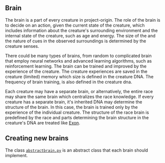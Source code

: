 ## Brain

The brain is a part of every creature in project-origin.
The role of the brain is to decide on an action, given the current state of the creature, which includes information about the creature's surrounding environment and the internal state of the creature, such as age and energy.
The size of the and the nature of cues in the observed surroundings is determined by the creature senses.

There could be many types of brains, from random to complicated brain that employ neural networks and advanced learning algorithms, such as reinforcement learning.
The brain can be trained and improved by the experience of the creature.
The creature experiences are saved in the creature (limited) memory which size is defined in the creature DNA.
The frequency of brain training, is also defined in the creature dna.

Each creature may have a separate brain, or alternatively, the entire race may share the same brain which centralizes the race knowledge.
If every creature has a separate brain, it's inherited DNA may determine the structure of the brain.
In this case, the brain is trained only by the experience of the individual creature.
The structure of the race brain is predefined by the race and parts determining the brain structure in the creature's DNA are treated like [Exon](https://en.wikipedia.org/wiki/Exon).

## Creating new brains
The class [`abstractbrain.py`](/brains/abstractbrain.py) is an abstract class that each brain should implement.
